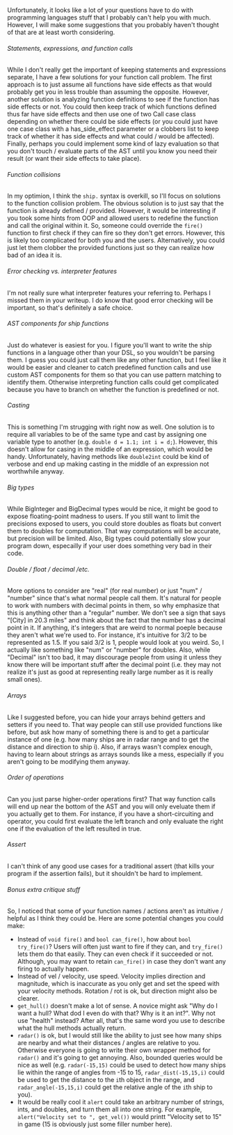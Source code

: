 Unfortunately, it looks like a lot of your questions have to do with programming languages stuff that I probably can't help you with much. However, I will make some suggestions that you probably haven't thought of that are at least worth considering.

###### Statements, expressions, and function calls
While I don't really get the important of keeping statements and expressions separate, I have a few solutions for your function call problem. The first approach is to just assume all functions have side effects as that would probably get you in less trouble than assuming the opposite. However, another solution is analyzing function definitions to see if the function has side effects or not. You could then keep track of which functions defined thus far have side effects and then use one of two Call case class depending on whether there could be side effects (or you could just have one case class with a has_side_effect parameter or a clobbers list to keep track of whether it has side effects and what could / would be affected). Finally, perhaps you could implement some kind of lazy evaluation so that you don't touch / evaluate parts of the AST until you know you need their result (or want their side effects to take place).

###### Function collisions
In my optimion, I think the `ship.` syntax is overkill, so I'll focus on solutions to the function collision problem. The obvious solution is to just say that the function is already defined / provided. However, it would be interesting if you took some hints from OOP and allowed users to redefine the function and call the original within it. So, someone could override the `fire()` function to first check if they can fire so they don't get errors. However, this is likely too complicated for both you and the users. Alternatively, you could just let them clobber the provided functions just so they can realize how bad of an idea it is.

###### Error checking vs. interpreter features
I'm not really sure what interpreter features your referring to. Perhaps I missed them in your writeup. I do know that good error checking will be important, so that's definitely a safe choice.

###### AST components for ship functions
Just do whatever is easiest for you. I figure you'll want to write the ship functions in a language other than your DSL, so you wouldn't be parsing them. I guess you could just call them like any other function, but I feel like it would be easier and cleaner to catch predefined function calls and use custom AST components for them so that you can use pattern matching to identify them. Otherwise interpreting function calls could get complicated because you have to branch on whether the function is predefined or not.

###### Casting
This is something I'm strugging with right now as well. One solution is to require all variables to be of the same type and cast by assigning one variable type to another (e.g. `double d = 1.1; int i = d;`). However, this doesn't allow for casing in the middle of an expression, which would be handy. Unfortunately, having methods like `double2int` could be kind of verbose and end up making casting in the middle of an expression not worthwhile anyway.

###### Big types
While BigInteger and BigDecimal types would be nice, it might be good to expose floating-point madness to users. If you still want to limit the precisions exposed to users, you could store doubles as floats but convert them to doubles for computation. That way computations will be accurate, but precision will be limited. Also, Big types could potentially slow your program down, especailly if your user does something very bad in their code.

###### Double / float / decimal /etc.
More options to consider are "real" (for real number) or just "num" / "number" since that's what normal people call them. It's natural for people to work with numbers with decimal points in them, so why emphasize that this is anything other than a "regular" number. We don't see a sign that says "[City] in 20.3 miles" and think about the fact that the number has a decimal point in it. If anything, it's integers that are weird to normal poeple because they aren't what we're used to. For instance, it's intuitive for 3/2 to be represented as 1.5. If you said 3/2 is 1, people would look at you weird. So, I actually like something like "num" or "number" for doubles.  Also, while "Decimal" isn't too bad, it may discourage people from using it unless they know there will be important stuff after the decimal point (i.e. they may not realize it's just as good at representing really large number as it is really small ones).

###### Arrays
Like I suggested before, you can hide your arrays behind getters and setters if you need to. That way people can still use provided functions like before, but ask how many of something there is and to get a particular instance of one (e.g. how many ships are in radar range and to get the distance and direction to ship i).
Also, if arrays wasn't complex enough, having to learn about strings as arrays sounds like a mess, especially if you aren't going to be modifying them anyway.

###### Order of operations
Can you just parse higher-order operations first? That way function calls will end up near the bottom of the AST and you will only eveluate them if you actually get to them. For instance, if you have a short-circuiting and operator, you could first evaluate the left branch and only evaluate the right one if the evaluation of the left resulted in true.

###### Assert
I can't think of any good use cases for a traditional assert (that kills your program if the assertion fails), but it shouldn't be hard to implement.

###### Bonus extra critique stuff
So, I noticed that some of your function names / actions aren't as intuitive / helpful as I think they could be. Here are some potential changes you could make:
* Instead of `void fire()` and `bool can_fire()`, how about `bool try_fire()`? Users will often just want to fire if they can, and `try_fire()` lets them do that easily. They can even check if it succeeded or not. Although, you may want to retain `can_fire()` in case they don't want any firing to actually happen.
* Instead of vel / velocity, use speed. Velocity implies direction and magnitude, which is inaccurate as you only get and set the speed with your velocity methods. Rotation / rot is ok, but direction might also be clearer.
* `get_hull()` doesn't make a lot of sense. A novice might ask "Why do I want a hull? What dod I even do with that? Why is it an int?". Why not use "health" instead? After all, that's the same word you use to describe what the hull methods actually return.
* `radar()` is ok, but I would still like the ability to just see how many ships are nearby and what their distances / angles are relative to you. Otherwise everyone is going to write their own wrapper method for `radar()` and it's going to get annoying. Also, bounded queries would be nice as well (e.g. `radar(-15,15)` could be used to detect how many ships lie within the range of angles from -15 to 15, `radar_dist(-15,15,i)` could be used to get the distance to the `i`th object in the range, and `radar_angle(-15,15,i)` could get the relative angle of the `i`th ship to you).
* It would be really cool it `alert` could take an arbitrary number of strings, ints, and doubles, and turn them all into one string. For example, `alert("Velocity set to ", get_vel())` would printt "Velocity set to 15" in game (15 is obviously just some filler number here).
